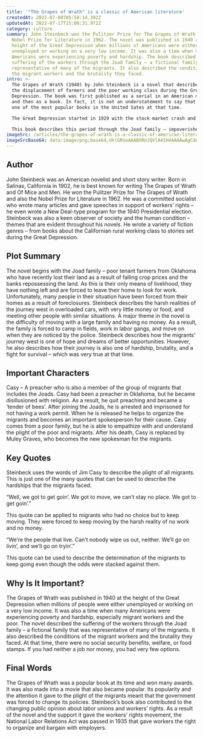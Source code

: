 ```yaml
---
title: '"The Grapes of Wrath" is a classic of American literature'
createdAt: 2022-07-08T05:58:14.392Z
updatedAt: 2022-07-17T15:00:31.972Z
category: culture
summary: John Steinbeck won the Pulitzer Prize for The Grapes of Wrath and the
  Nobel Prize for Literature in 1962. The novel was published in 1940 at the
  height of the Great Depression when millions of Americans were either
  unemployed or working on a very low income. It was also a time when many
  Americans were experiencing poverty and hardship. The book described the
  suffering of the workers through the Joad family – a fictional family that was
  representative of many of the migrants. It also described the conditions of
  the migrant workers and the brutality they faced.
intro: >-
  The Grapes of Wrath (1940) by John Steinbeck is a novel that describes
  the displacement of farmers and the poor working class during the Great
  Depression. The book was first published as a serial in an American magazine
  and then as a book. In fact, it is not an understatement to say that it became
  one of the most popular books in the United Sates at that time.

  The Great Depression started in 1929 with the stock market crash and lasted until 1939. This resulted in about 15 million people losing their jobs and having no income or access to food or shelter. It also led to bankruptcy for many farmers as crop prices fell significantly. As a result, many people had no choice but to leave their homes, towns, and cities to look for work elsewhere.

  This book describes this period through the Joad family – impoverished tenant farmers from Oklahoma who are forced by circumstances to travel westward in search of new opportunities along with thousands of other displaced persons also seeking new beginnings. Although fictional, Steinbeck creates characters that are very much human with their fears, hopes and desires – struggling against a harsh world that is indifferent to their plights.
imageSrc: /articles/the-grapes-of-wrath-is-a-classic-of-american-literature.png
imageSrcBase64: data:image/png;base64,UklGRooAAABXRUJQVlA4IH4AAAAwAgCdASoKAAoAAUAmJZACdAEDfIx64hHFAAD+id5kto72vp0AL5nHGLR2KGIjpccXr7aYXIadOIohrUdbUPdMnpylZaNRmmBOZ8H1idfrj4Iur8xph3GWp0fAEF5z2P6WOyFp6yw7itqit38vfeyPsd3dd2BKZXs+a5EkAAA=
---
```


## Author

John Steinbeck was an American novelist and short story writer. Born in Salinas, California in 1902, he is best known for writing The Grapes of Wrath and Of Mice and Men. He won the Pulitzer Prize for The Grapes of Wrath and also the Nobel Prize for Literature in 1962. He was a committed socialist who wrote many articles and gave speeches in support of workers’ rights – he even wrote a New Deal-type program for the 1940 Presidential election.
Steinbeck was also a keen observer of society and the human condition – themes that are evident throughout his novels. He wrote a variety of fiction genres – from books about the Californian rural working class to stories set during the Great Depression.

## Plot Summary

The novel begins with the Joad family – poor tenant farmers from Oklahoma who have recently lost their land as a result of falling crop prices and the banks repossessing the land. As this is their only means of livelihood, they have nothing left and are forced to leave their home to look for work. Unfortunately, many people in their situation have been forced from their homes as a result of foreclosures.
Steinbeck describes the harsh realities of the journey west in overloaded cars, with very little money or food, and meeting other people with similar situations. A major theme in the novel is the difficulty of moving with a large family and having no money. As a result, the family is forced to camp in fields, work in labor gangs, and move on when they are noticed by the police.
Steinbeck describes how the migrants’ journey west is one of hope and dreams of better opportunities. However, he also describes how their journey is also one of hardship, brutality, and a fight for survival – which was very true at that time.

## Important Characters

Casy – A preacher who is also a member of the group of migrants that includes the Joads. Casy had been a preacher in Oklahoma, but he became disillusioned with religion. As a result, he quit preaching and became a ‘tender of bees’. After joining the Joads, he is arrested and imprisoned for not having a work permit. When he is released he helps to organize the migrants and becomes an important spokesperson for their cause. Casy comes from a poor family, but he is able to empathize with and understand the plight of the poor and migrants. After his death, Casy is replaced by Muley Graves, who becomes the new spokesman for the migrants.

## Key Quotes

Steinbeck uses the words of Jim Casy to describe the plight of all migrants. This is just one of the many quotes that can be used to describe the hardships that the migrants faced.

“Well, we got to get goin’. We got to move, we can’t stay no place. We got to get goin’.”

This quote can be applied to migrants who had no choice but to keep moving. They were forced to keep moving by the harsh reality of no work and no money.

“We’re the people that live. Can’t nobody wipe us out, neither. We’ll go on livin’, and we’ll go on tryin’.”

This quote can be used to describe the determination of the migrants to keep going even though the odds were stacked against them.

## Why Is It Important?

The Grapes of Wrath was published in 1940 at the height of the Great Depression when millions of people were either unemployed or working on a very low income. It was also a time when many Americans were experiencing poverty and hardship, especially migrant workers and the poor.
The novel described the suffering of the workers through the Joad family – a fictional family that was representative of many of the migrants. It also described the conditions of the migrant workers and the brutality they faced. At that time, there were no social security benefits, welfare, or food stamps. If you had neither a job nor money, you had very few options.

## Final Words

The Grapes of Wrath was a popular book at its time and won many awards. It was also made into a movie that also became popular. Its popularity and the attention it gave to the plight of the migrants meant that the government was forced to change its policies.
Steinbeck’s book also contributed to the changing public opinion about labor unions and workers’ rights. As a result of the novel and the support it gave the workers’ rights movement, the National Labor Relations Act was passed in 1935 that gave workers the right to organize and bargain with employers.
